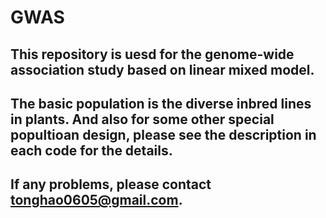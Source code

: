 # GWAS

## This repository is uesd for the genome-wide association study based on linear mixed model. 
## The basic population is the diverse inbred lines in plants. And also for some other special popultioan design, please see the description in each code for the details. 

## If any problems, please contact tonghao0605@gmail.com. 
